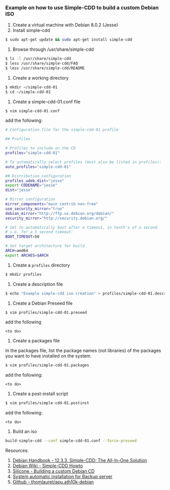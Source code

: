 ### Example on how to use Simple-CDD to build a custom Debian ISO

1. Create a virtual machine with Debian 8.0.2 (Jesse)
1. Install simple-cdd

  ```bash
  $ sudo apt-get update && sudo apt-get install simple-cdd
  ```
1. Browse through /usr/share/simple-cdd

  ```bash
  $ ls -l /usr/share/simple-cdd
  $ less /usr/share/simple-cdd/FAQ
  $ less /usr/share/simple-cdd/README
  ```
1. Create a working directory

  ```bash
  $ mkdir ~/simple-cdd-01
  $ cd ~/simple-cdd-01
  ```
1. Create a simple-cdd-01.conf file

  ```bash
  $ vim simple-cdd-01.conf
  ```
  add the following:
  ```bash
  # Configuration file for the simple-cdd-01 profile

  ## Profiles

  # Profiles to include on the CD
  profiles="simple-cdd-01"

  # To automatically select profiles (must also be listed in profiles):
  auto_profiles="simple-cdd-01"

  ## Distribution configuration
  profiles_udeb_dist="jesse"
  export CODENAME="jesse"
  dist="jesse"

  # Mirror configuration
  mirror_components="main contrib non-free"
  use_security_mirror="true"
  debian_mirror="http://ftp.us.debian.org/debian/"
  security_mirror="http://security.debian.org/"

  # Set to automatically boot after a timeout, in tenth's of a second.
  # i.e. for a 5 second timeout:
  BOOT_TIMEOUT=50

  # Set target architecture for build
  ARCH=amd64
  export ARCHES=$ARCH
  ```

1. Create a ```profiles``` directory

  ```bash
  $ mkdir profiles
  ```

1. Create a description file
  ```bash
  $ echo "Example simple-cdd iso creation" > profiles/simple-cdd-01.description
  ```

1. Create a Debian Preseed file
  ```bash
  $ vim profiles/simple-cdd-01.preseed
  ```
  add the following
  ```
  <to do>
  ```

1. Create a packages file

  In the packages file, list the package names (not libraries) of the packages you want to have installed on the system.

  ```bash
  $ vim profiles/simple-cdd-01.packages
  ```
  add the following:
  ```
  <to do>
  ```

1. Create a post-install script

  ```bash
  $ vim profiles/simple-cdd-01.postinst
  ```
  add the following:
  ```
  <to do>
  ```

1. Build an iso

  ```bash
  build-simple-cdd --conf simple-cdd-01.conf --force-preseed
  ```

Resources:

1. [Debian Handbook - 12.3.3. Simple-CDD: The All-In-One Solution](https://debian-handbook.info/browse/stable/sect.automated-installation.html)
1. [Debian Wiki - Simple-CDD Howto](https://wiki.debian.org/Simple-CDD/Howto)
1. [Silicone - Building a custom Debian CD](http://silicone.homelinux.org/2013/06/19/building-a-custom-debian-cd/)
1. [System automatic installation for Backup server](http://medspx.fr/projects/backup/preseed/)
1. [Github - thomlauret/apu.ath10k-debian](https://github.com/thomlauret/apu.ath10k-debian)
